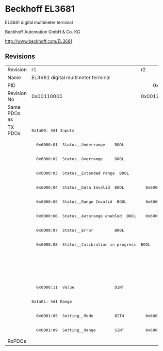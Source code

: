 # Beckhoff EL3681

EL3681 digital multimeter terminal

Beckhoff Automation GmbH & Co. KG

http://www.beckhoff.com/EL3681

## Revisions
<table>
<tr >
<td>Revision</td>
<td>r1</td>
<td>r2</td>
<td>r3</td>
<td>r4</td>
<td>r5</td>
</tr>
<tr >
<td>Name</td>
<td>EL3681 digital multimeter terminal</td>
<td colspan=4 align="center">EL3681 Digital multimeter terminal</td>
</tr>
<tr >
<td>PID</td>
<td colspan=5 align="center">0x0e613052</td>
</tr>
<tr >
<td>Revision No</td>
<td>0x00110000</td>
<td>0x00120000</td>
<td>0x00130000</td>
<td>0x00140000</td>
<td>0x00150000</td>
</tr>
<tr >
<td>Same PDOs as</td>
<td colspan=4 align="center"></td>
<td><a href="EL3681-0030">EL3681-0030 r5</a></td>
</tr>
<tr class="txpdo">
<td rowspan=15 valign=top>TX PDOs</td>
<td colspan=5 align="left"><pre>0x1a00: SAI Inputs</pre></td>
<td></td>
</tr>
<tr class="txpdo">
<td colspan=5 align="left"><pre>  0x6000:01  Status__Underrange    BOOL</pre></td>
</tr>
<tr class="txpdo">
<td colspan=5 align="left"><pre>  0x6000:02  Status__Overrange     BOOL</pre></td>
</tr>
<tr class="txpdo">
<td colspan=5 align="left"><pre>  0x6000:03  Status__Extended range  BOOL</pre></td>
</tr>
<tr class="txpdo">
<td><pre>  0x6000:04  Status__Data Invalid  BOOL</pre></td>
<td colspan=4 align="left"><pre>  0x6000:04  Status__Data invalid  BOOL</pre></td>
</tr>
<tr class="txpdo">
<td><pre>  0x6000:05  Status__Range Invalid  BOOL</pre></td>
<td colspan=4 align="left"><pre>  0x6000:05  Status__Range invalid  BOOL</pre></td>
</tr>
<tr class="txpdo">
<td><pre>  0x6000:06  Status__Autorange enabled  BOOL</pre></td>
<td colspan=4 align="left"><pre>  0x6000:06  Status__Autorange disabled  BOOL</pre></td>
</tr>
<tr class="txpdo">
<td colspan=5 align="left"><pre>  0x6000:07  Status__Error         BOOL</pre></td>
</tr>
<tr class="txpdo">
<td colspan=5 align="left"><pre>  0x6000:08  Status__Calibration in progress  BOOL</pre></td>
</tr>
<tr class="txpdo">
<td colspan=3 align="left"><pre></pre></td>
<td colspan=2 align="left"><pre>  0x6000:0f  Status__TxPDO State   BOOL</pre></td>
</tr>
<tr class="txpdo">
<td colspan=3 align="left"><pre></pre></td>
<td colspan=2 align="left"><pre>  0x6000:10  Status__TxPDO Toggle  BOOL</pre></td>
</tr>
<tr class="txpdo">
<td colspan=5 align="left"><pre>  0x6000:11  Value                 DINT</pre></td>
</tr>
<tr class="txpdo">
<td colspan=4 align="left"><pre>0x1a01: SAI Range</pre></td>
<td><pre>0x1a01: SAI Feedback</pre></td>
</tr>
<tr class="txpdo">
<td><pre>  0x6001:05  Setting__Mode         BIT4</pre></td>
<td colspan=4 align="left"><pre>  0x6001:05  Settings__Mode        BIT4</pre></td>
</tr>
<tr class="txpdo">
<td><pre>  0x6001:09  Setting__Range        SINT</pre></td>
<td colspan=4 align="left"><pre>  0x6001:09  Settings__Range       SINT</pre></td>
</tr>
<tr >
<td>RxPDOs</td>
<td colspan=5 align="left"></td>
</tr>
</table>
